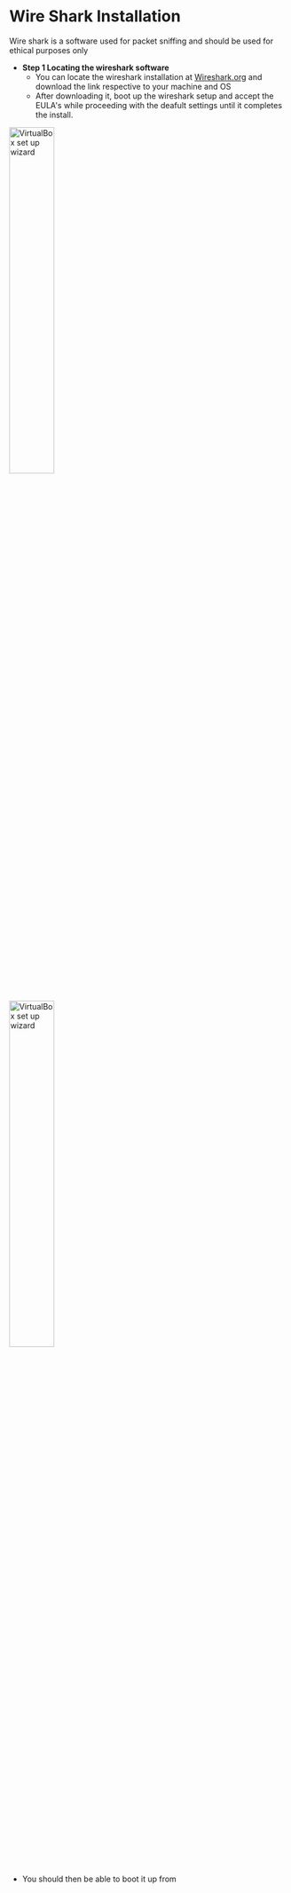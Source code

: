 # Wire Shark Installation

Wire shark is a software used for packet sniffing and should be used for ethical purposes only

-   <b>  Step 1  Locating the wireshark software </b>
    -  You can locate the wireshark installation at [Wireshark.org](https://www.wireshark.org/download.html) and download the link respective to your machine and OS
    -  After downloading it, boot up the wireshark setup and accept the EULA's while proceeding with the deafult settings until it completes the install.
   
 <p>
<img src="https://sigmawire.net/i/03/AsE8bv.png" height="40%" width="40%" alt="VirtualBox set up wizard"/>
</p>

<p>
<img src="https://sigmawire.net/i/03/Xsu8d2.png" height="40%" width="40%" alt="VirtualBox set up wizard"/>
</p>  

- You should then be able to boot it up from 

     
